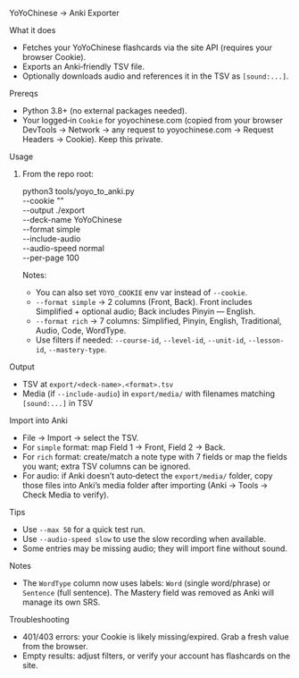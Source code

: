YoYoChinese → Anki Exporter

What it does
- Fetches your YoYoChinese flashcards via the site API (requires your browser Cookie).
- Exports an Anki‑friendly TSV file.
- Optionally downloads audio and references it in the TSV as `[sound:...]`.

Prereqs
- Python 3.8+ (no external packages needed).
- Your logged‑in `Cookie` for yoyochinese.com (copied from your browser DevTools → Network → any request to yoyochinese.com → Request Headers → Cookie). Keep this private.

Usage
1) From the repo root:

   python3 tools/yoyo_to_anki.py \
     --cookie "<paste your Cookie header value>" \
     --output ./export \
     --deck-name YoYoChinese \
     --format simple \
     --include-audio \
     --audio-speed normal \
     --per-page 100

   Notes:
   - You can also set `YOYO_COOKIE` env var instead of `--cookie`.
   - `--format simple` → 2 columns (Front, Back). Front includes Simplified + optional audio; Back includes Pinyin — English.
   - `--format rich` → 7 columns: Simplified, Pinyin, English, Traditional, Audio, Code, WordType.
   - Use filters if needed: `--course-id`, `--level-id`, `--unit-id`, `--lesson-id`, `--mastery-type`.

Output
- TSV at `export/<deck-name>.<format>.tsv`
- Media (if `--include-audio`) in `export/media/` with filenames matching `[sound:...]` in TSV

Import into Anki
- File → Import → select the TSV.
- For `simple` format: map Field 1 → Front, Field 2 → Back.
- For `rich` format: create/match a note type with 7 fields or map the fields you want; extra TSV columns can be ignored.
- For audio: if Anki doesn’t auto‑detect the `export/media/` folder, copy those files into Anki’s media folder after importing (Anki → Tools → Check Media to verify).

Tips
- Use `--max 50` for a quick test run.
- Use `--audio-speed slow` to use the slow recording when available.
- Some entries may be missing audio; they will import fine without sound.

Notes
- The `WordType` column now uses labels: `Word` (single word/phrase) or `Sentence` (full sentence). The Mastery field was removed as Anki will manage its own SRS.

Troubleshooting
- 401/403 errors: your Cookie is likely missing/expired. Grab a fresh value from the browser.
- Empty results: adjust filters, or verify your account has flashcards on the site.
